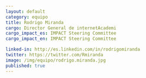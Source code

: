 ```yaml
---
layout: default
category: equipo
title: Rodrigo Miranda
cargo: Director General de internetAcademi
cargo_impact_es: IMPACT Steering Committee
cargo_impact_en: IMPACT Steering Committee

linked-in: http://es.linkedin.com/in/rodrigomiranda
twitter: https://twitter.com/Rmiranda
image: /img/equipo/rodrigo.miranda.jpg
published: true
---
```

